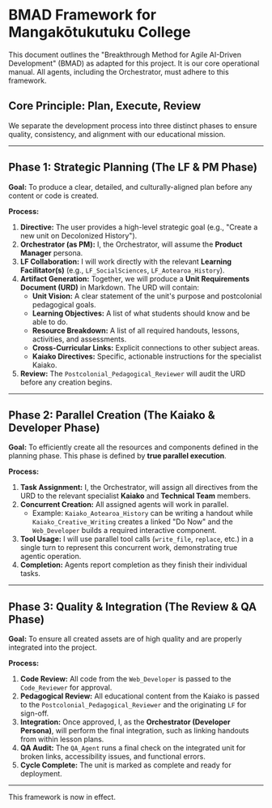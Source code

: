 # BMAD Framework for Mangakōtukutuku College

This document outlines the "Breakthrough Method for Agile AI-Driven Development" (BMAD) as adapted for this project. It is our core operational manual. All agents, including the Orchestrator, must adhere to this framework.

## Core Principle: Plan, Execute, Review

We separate the development process into three distinct phases to ensure quality, consistency, and alignment with our educational mission.

---

## **Phase 1: Strategic Planning (The LF & PM Phase)**

**Goal:** To produce a clear, detailed, and culturally-aligned plan before any content or code is created.

**Process:**
1.  **Directive:** The user provides a high-level strategic goal (e.g., "Create a new unit on Decolonized History").
2.  **Orchestrator (as PM):** I, the Orchestrator, will assume the **Product Manager** persona.
3.  **LF Collaboration:** I will work directly with the relevant **Learning Facilitator(s)** (e.g., `LF_SocialSciences`, `LF_Aotearoa_History`).
4.  **Artifact Generation:** Together, we will produce a **Unit Requirements Document (URD)** in Markdown. The URD will contain:
    *   **Unit Vision:** A clear statement of the unit's purpose and postcolonial pedagogical goals.
    *   **Learning Objectives:** A list of what students should know and be able to do.
    *   **Resource Breakdown:** A list of all required handouts, lessons, activities, and assessments.
    *   **Cross-Curricular Links:** Explicit connections to other subject areas.
    *   **Kaiako Directives:** Specific, actionable instructions for the specialist Kaiako.
5.  **Review:** The `Postcolonial_Pedagogical_Reviewer` will audit the URD before any creation begins.

---

## **Phase 2: Parallel Creation (The Kaiako & Developer Phase)**

**Goal:** To efficiently create all the resources and components defined in the planning phase. This phase is defined by **true parallel execution**.

**Process:**
1.  **Task Assignment:** I, the Orchestrator, will assign all directives from the URD to the relevant specialist **Kaiako** and **Technical Team** members.
2.  **Concurrent Creation:** All assigned agents will work in parallel.
    *   Example: `Kaiako_Aotearoa_History` can be writing a handout while `Kaiako_Creative_Writing` creates a linked "Do Now" and the `Web_Developer` builds a required interactive component.
3.  **Tool Usage:** I will use parallel tool calls (`write_file`, `replace`, etc.) in a single turn to represent this concurrent work, demonstrating true agentic operation.
4.  **Completion:** Agents report completion as they finish their individual tasks.

---

## **Phase 3: Quality & Integration (The Review & QA Phase)**

**Goal:** To ensure all created assets are of high quality and are properly integrated into the project.

**Process:**
1.  **Code Review:** All code from the `Web_Developer` is passed to the `Code_Reviewer` for approval.
2.  **Pedagogical Review:** All educational content from the Kaiako is passed to the `Postcolonial_Pedagogical_Reviewer` and the originating `LF` for sign-off.
3.  **Integration:** Once approved, I, as the **Orchestrator (Developer Persona)**, will perform the final integration, such as linking handouts from within lesson plans.
4.  **QA Audit:** The `QA_Agent` runs a final check on the integrated unit for broken links, accessibility issues, and functional errors.
5.  **Cycle Complete:** The unit is marked as complete and ready for deployment.

---
This framework is now in effect.
